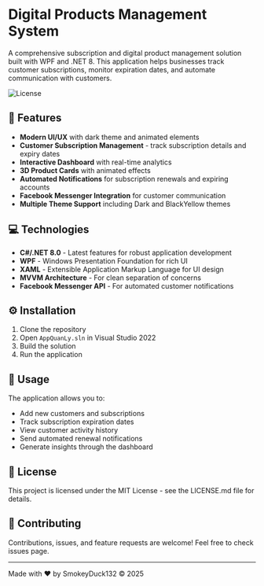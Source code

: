 # Digital Products Management System

A comprehensive subscription and digital product management solution built with WPF and .NET 8. This application helps businesses track customer subscriptions, monitor expiration dates, and automate communication with customers.

![License](https://img.shields.io/badge/license-MIT-blue.svg)

## 🚀 Features

- **Modern UI/UX** with dark theme and animated elements
- **Customer Subscription Management** - track subscription details and expiry dates
- **Interactive Dashboard** with real-time analytics
- **3D Product Cards** with animated effects
- **Automated Notifications** for subscription renewals and expiring accounts
- **Facebook Messenger Integration** for customer communication
- **Multiple Theme Support** including Dark and BlackYellow themes

## 💻 Technologies

- **C#/.NET 8.0** - Latest features for robust application development
- **WPF** - Windows Presentation Foundation for rich UI
- **XAML** - Extensible Application Markup Language for UI design
- **MVVM Architecture** - For clean separation of concerns
- **Facebook Messenger API** - For automated customer notifications

## ⚙️ Installation

1. Clone the repository
2. Open `AppQuanLy.sln` in Visual Studio 2022
3. Build the solution
4. Run the application

## 📝 Usage

The application allows you to:

- Add new customers and subscriptions
- Track subscription expiration dates
- View customer activity history
- Send automated renewal notifications
- Generate insights through the dashboard

## 📄 License

This project is licensed under the MIT License - see the LICENSE.md file for details.

## 🤝 Contributing

Contributions, issues, and feature requests are welcome! Feel free to check issues page.

---

Made with ❤️ by SmokeyDuck132 © 2025
